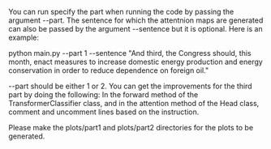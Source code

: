 You can run specify the part when running the code by passing the argument --part. The sentence for which the attentnion maps are generated can also be passed by the argument --sentence but it is optional. Here is an example:

 python main.py --part 1 --sentence "And third, the Congress should, this month, enact measures to increase domestic energy production and energy conservation in order to reduce dependence on foreign oil."

--part should be either 1 or 2. You can get the improvements for the third part by doing the following:
In the forward method of the TransformerClassifier class, and in the attention method of the Head class, comment and uncomment lines based on the instruction.

Please make the plots/part1 and plots/part2 directories for the plots to be generated.